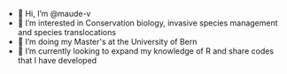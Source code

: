 - 👋 Hi, I’m @maude-v
- 👀 I’m interested in Conservation biology, invasive species management and species translocations
- 🦊 I’m doing my Master's at the University of Bern
- 🐧 I’m currently looking to expand my knowledge of R and share codes that I have developed
